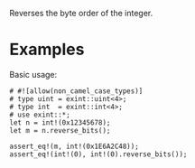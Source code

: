 Reverses the byte order of the integer.

# Examples

Basic usage:

```
# #![allow(non_camel_case_types)]
# type uint = exint::uint<4>;
# type int  = exint::int<4>;
# use exint::*;
let n = int!(0x12345678);
let m = n.reverse_bits();

assert_eq!(m, int!(0x1E6A2C48));
assert_eq!(int!(0), int!(0).reverse_bits());
```

